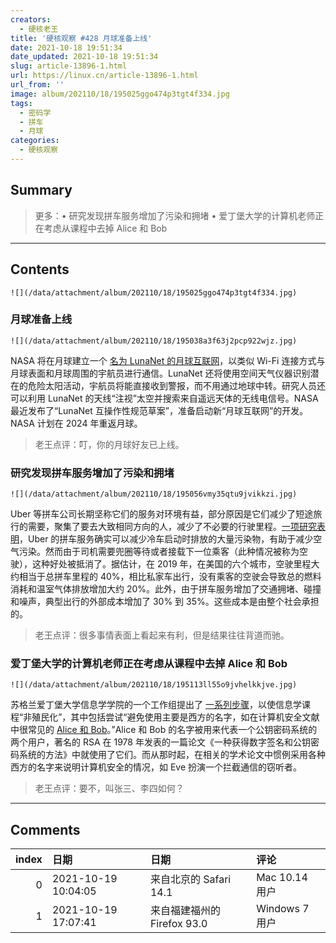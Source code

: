 ```yaml
---
creators:
  - 硬核老王
title: '硬核观察 #428 月球准备上线'
date: 2021-10-18 19:51:34
date_updated: 2021-10-18 19:51:34
slug: article-13896-1.html
url: https://linux.cn/article-13896-1.html
url_from: ''
image: album/202110/18/195025ggo474p3tgt4f334.jpg
tags:
  - 密码学
  - 拼车
  - 月球
categories:
  - 硬核观察
---
```


## Summary

> 更多：• 研究发现拼车服务增加了污染和拥堵 • 爱丁堡大学的计算机老师正在考虑从课程中去掉 Alice 和 Bob

***

<!-- more -->

## Contents

`![](/data/attachment/album/202110/18/195025ggo474p3tgt4f334.jpg)`

### 月球准备上线

`![](/data/attachment/album/202110/18/195038a3f63j2pcp922wjz.jpg)`

NASA 将在月球建立一个 [名为 LunaNet 的月球互联网](https://www.autoevolution.com/news/connectivity-in-space-the-moon-will-soon-have-its-own-internet-171863.html)，以类似 Wi-Fi 连接方式与月球表面和月球周围的宇航员进行通信。LunaNet 还将使用空间天气仪器识别潜在的危险太阳活动，宇航员将能直接收到警报，而不用通过地球中转。研究人员还可以利用 LunaNet 的天线“注视”太空并搜索来自遥远天体的无线电信号。NASA 最近发布了“LunaNet 互操作性规范草案”，准备启动新“月球互联网”的开发。NASA 计划在 2024 年重返月球。

> 
> 老王点评：叮，你的月球好友已上线。
> 
> 
> 

### 研究发现拼车服务增加了污染和拥堵

`![](/data/attachment/album/202110/18/195056vmy35qtu9jvikkzi.jpg)`

Uber 等拼车公司长期坚称它们的服务对环境有益，部分原因是它们减少了短途旅行的需要，聚集了要去大致相同方向的人，减少了不必要的行驶里程。[一项研究表明](https://www.nytimes.com/2021/10/17/opinion/uber-lyft.html)，Uber 的拼车服务确实可以减少冷车启动时排放的大量污染物，有助于减少空气污染。然而由于司机需要兜圈等待或者接载下一位乘客（此种情况被称为空驶），这种好处被抵消了。据估计，在 2019 年，在美国的六个城市，空驶里程大约相当于总拼车里程的 40%，相比私家车出行，没有乘客的空驶会导致总的燃料消耗和温室气体排放增加大约 20%。此外，由于拼车服务增加了交通拥堵、碰撞和噪声，典型出行的外部成本增加了 30% 到 35%。这些成本是由整个社会承担的。

> 
> 老王点评：很多事情表面上看起来有利，但是结果往往背道而驰。
> 
> 
> 

### 爱丁堡大学的计算机老师正在考虑从课程中去掉 Alice 和 Bob

`![](/data/attachment/album/202110/18/195113ll55o9jvhelkkjve.jpg)`

苏格兰爱丁堡大学信息学学院的一个工作组提出了 [一系列步骤](https://www.theregister.com/2021/10/15/computer_scientist_terminology/)，以使信息学课程“非殖民化”，其中包括尝试“避免使用主要是西方的名字，如在计算机安全文献中很常见的 [Alice 和 Bob](https://en.wikipedia.org/w/index.php?title=Alice_and_Bob&oldid=1048184437)。”Alice 和 Bob 的名字被用来代表一个公钥密码系统的两个用户，著名的 RSA 在 1978 年发表的一篇论文《一种获得数字签名和公钥密码系统的方法》中就使用了它们。而从那时起，在相关的学术论文中惯例采用各种西方的名字来说明计算机安全的情况，如 Eve 扮演一个拦截通信的窃听者。

> 
> 老王点评：要不，叫张三、李四如何？
> 
> 
>

***

## Comments

|   index | 日期                | 日期                                       | 评论                       |
|--------:|:--------------------|:-------------------------------------------|:---------------------------|
|       0 | 2021-10-19 10:04:05 | 来自北京的 Safari 14.1|Mac 10.14 用户      | 我感觉叫老王也挺好：）哈哈 |
|       1 | 2021-10-19 17:07:41 | 来自福建福州的 Firefox 93.0|Windows 7 用户 | 老王：））                 |
